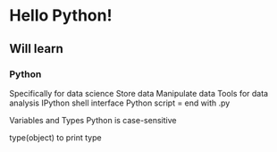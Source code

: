 # Hello Python!

## Will learn

### Python
Specifically for data science
Store data
Manipulate data
Tools for data analysis
IPython shell interface Python script = end with .py

Variables and Types
Python is case-sensitive

type(object) to print type
